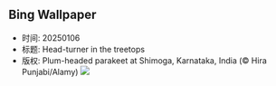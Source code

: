 ## Bing Wallpaper
- 时间: 20250106
- 标题: Head-turner in the treetops
- 版权: Plum-headed parakeet at Shimoga, Karnataka, India (© Hira Punjabi/Alamy)
![](https://cn.bing.com/th?id=OHR.PlumParakeet_EN-US9359235355_UHD.jpg&rf=LaDigue_UHD.jpg&pid=hp&w=3840&h=2160&rs=1&c=4)
